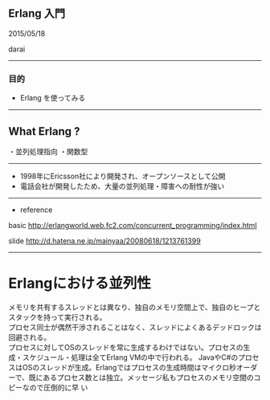 <!-- .slide: data-background-transition: "slide" -->

## Erlang 入門

2015/05/18

darai

---

### 目的

- Erlang を使ってみる

---

## What Erlang ?

・並列処理指向
・関数型

---

- 1998年にEricsson社により開発され、オープンソースとして公開
- 電話会社が開発したため、大量の並列処理・障害への耐性が強い

---

- reference

basic
http://erlangworld.web.fc2.com/concurrent_programming/index.html

slide
http://d.hatena.ne.jp/mainyaa/20080618/1213761399

---

# Erlangにおける並列性
メモリを共有するスレッドとは異なり、独自のメモリ空間上で、独自のヒープとスタックを持って実行される。  
プロセス同士が偶然干渉されることはなく、スレッドによくあるデッドロックは回避される。  
プロセスに対してOSのスレッドを常に生成するわけではない。プロセスの生成・スケジュール・処理は全てErlang VMの中で行われる。
JavaやC#のプロセスはOSのスレッドが生成。Erlangではプロセスの生成時間はマイクロ秒オーダーで、既にあるプロセス数とは独立。メッセージ私もプロセスのメモリ空間のコピーなので圧倒的に早
い

